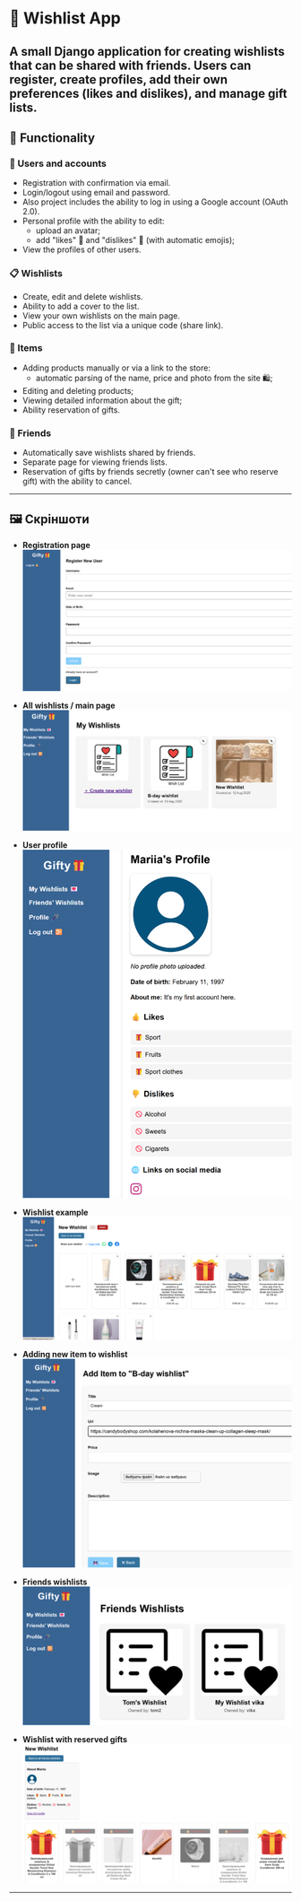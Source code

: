 # 🎁 Wishlist App

A small Django application for creating wishlists that can be shared with friends.
Users can register, create profiles, add their own preferences (likes and dislikes), and manage gift lists.
---

## 🚀 Functionality

### 🔐 Users and accounts
- Registration with confirmation via email.
- Login/logout using email and password.
- Also project includes the ability to log in using a Google account (OAuth 2.0).
- Personal profile with the ability to edit:
  - upload an avatar;
  - add "likes" 🎁 and "dislikes" 🚫 (with automatic emojis);
- View the profiles of other users.

### 📋 Wishlists
- Create, edit and delete wishlists.
- Ability to add a cover to the list.
- View your own wishlists on the main page.
- Public access to the list via a unique code (share link).

### 🎁 Items
- Adding products manually or via a link to the store:
  - automatic parsing of the name, price and photo from the site 🛍️;
- Editing and deleting products;
- Viewing detailed information about the gift;
- Ability reservation of gifts.

### 👥 Friends
- Automatically save wishlists shared by friends.
- Separate page for viewing friends lists.
- Reservation of gifts by friends secretly (owner can't see who reserve gift) with the ability to cancel.

---

## 🖼️ Скріншоти

- **Registration page**
  ![Registration screenshot](wishlist_app/screenshots/register.png)

- **All wishlists / main page**
  ![Wishlists screenshot](wishlist_app/screenshots/my_wishlists.png)

- **User profile**
  ![Profile screenshot](wishlist_app/screenshots/profile.png)

- **Wishlist example**
  ![One wishlist screenshot](wishlist_app/screenshots/wishlist.png)

- **Adding new item to wishlist**
  ![Add item screenshot](wishlist_app/screenshots/adding_item.png)

- **Friends wishlists**
  ![Friends wishlist screenshot](wishlist_app/screenshots/friends_wishlists.png)

- **Wishlist with reserved gifts**
  ![Reserved items screenshot](wishlist_app/screenshots/reserved_gifts.png)
---
